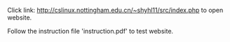 Click link: http://cslinux.nottingham.edu.cn/~shyhl11/src/index.php to open website.

Follow the instruction file 'instruction.pdf' to test website.

 
